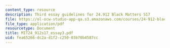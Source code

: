 ```yaml
---
content_type: resource
description: Third essay guidelines for 24.912 Black Matters S17
file: https://ol-ocw-studio-app-qa.s3.amazonaws.com/courses/24-912-black-matters-introduction-to-black-studies-spring-2017/fea65266dc2ad1f2c25003b70b4587cc_MIT24_912s17_essay3.pdf
file_type: application/pdf
resourcetype: Document
title: MIT24_912s17_essay3.pdf
uid: fea65266-dc2a-d1f2-c250-03b70b4587cc
---
```


